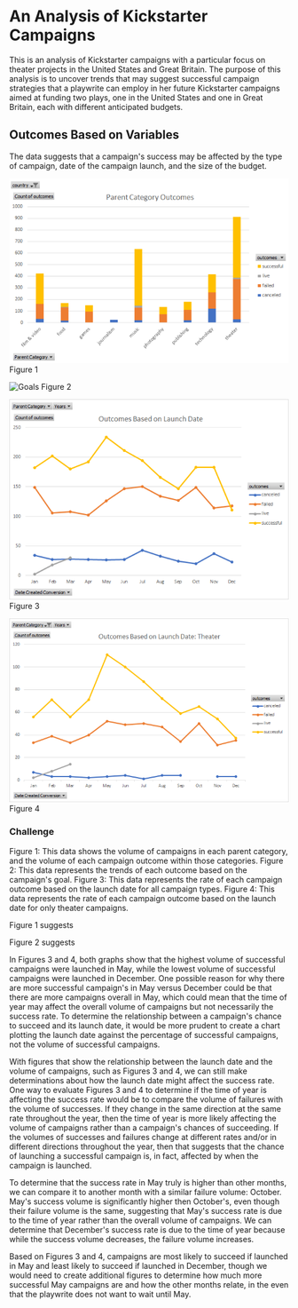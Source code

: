 # An Analysis of Kickstarter Campaigns
This is an analysis of Kickstarter campaigns with a particular focus on theater projects in the United States and Great Britain. The purpose of this analysis is to uncover trends that may suggest successful campaign strategies that a playwrite can employ in her future Kickstarter campaigns aimed at funding two plays, one in the United States and one in Great Britain, each with different anticipated budgets.
## Outcomes Based on Variables
The data suggests that a campaign's success may be affected by the type of campaign, date of the campaign launch, and the size of the budget.

![Parent](ParentCategoryOutcomes.png)
Figure 1

![Goals](OutcomesBasedonGoals.png)
Figure 2

![LaunchDateAll](OutcomesBasedonLaunch%20Date_All.png)
Figure 3

![LaunchDateTheater](OutcomesBasedonLaunchDate_Theater_Updated.png)
Figure 4

### Challenge

Figure 1: This data shows the volume of campaigns in each parent category, and the volume of each campaign outcome within those categories.
Figure 2: This data represents the trends of each outcome based on the campaign's goal.
Figure 3: This data represents the rate of each campaign outcome based on the launch date for all campaign types.
Figure 4: This data represents the rate of each campaign outcome based on the launch date for only theater campaigns.

Figure 1 suggests

Figure 2 suggests

In Figures 3 and 4, both graphs show that the highest volume of successful campaigns were launched in May, while the lowest volume of successful campaigns were launched in December. One possible reason for why there are more successful campaign's in May versus December could be that there are more campaigns overall in May, which could mean that the time of year may affect the overall volume of campaigns but not necessarily the success rate. To determine the relationship between a campaign's chance to succeed and its launch date, it would be more prudent to create a chart plotting the launch date against the percentage of successful campaigns, not the volume of successful campaigns.

With figures that show the relationship between the launch date and the volume of campaigns, such as Figures 3 and 4, we can still make determinations about how the launch date might affect the success rate. One way to evaluate Figures 3 and 4 to determine if the time of year is affecting the success rate would be to compare the volume of failures with the volume of successes. If they change in the same direction at the same rate throughout the year, then the time of year is more likely affecting the volume of campaigns rather than a campaign's chances of succeeding. If the volumes of successes and failures change at different rates and/or in different directions throughout the year, then that suggests that the chance of launching a successful campaign is, in fact, affected by when the campaign is launched.

To determine that the success rate in May truly is higher than other months, we can compare it to another month with a similar failure volume: October. May's success volume is significantly higher then October's, even though their failure volume is the same, suggesting that May's success rate is due to the time of year rather than the overall volume of campaigns. We can determine that December's success rate is due to the time of year because while the success volume decreases, the failure volume increases.

Based on Figures 3 and 4, campaigns are most likely to succeed if launched in May and least likely to succeed if launched in December, though we would need to create additional figures to determine how much more successful May campaigns are and how the other months relate, in the even that the playwrite does not want to wait until May.
